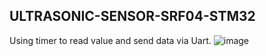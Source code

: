 ## ULTRASONIC-SENSOR-SRF04-STM32
Using timer to read value and send data via Uart.
![image](https://github.com/VanHuyTran24/ULTRASONIC-SENSOR-SRF04-STM32/assets/166670555/bdf54d28-0278-4839-9041-a6e99ba8e6dd)

